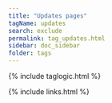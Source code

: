 ```yaml
---
title: "Updates pages"
tagName: updates
search: exclude
permalink: tag_updates.html
sidebar: doc_sidebar
folder: tags
---
```

{% include taglogic.html %}

{% include links.html %}
